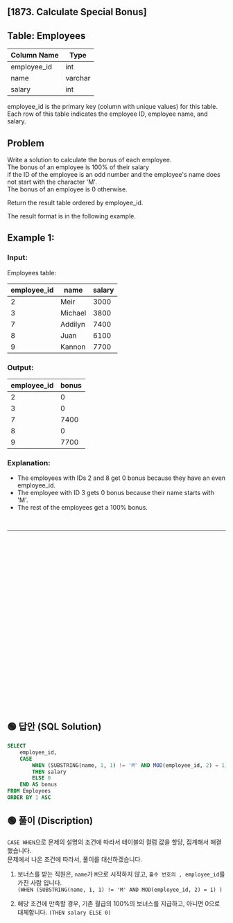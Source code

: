 ## [1873. Calculate Special Bonus]


## Table: Employees


| Column Name | Type    |
|-------------|---------|
| employee_id | int     |
| name        | varchar |
| salary      | int     |

employee_id is the primary key (column with unique values) for this table.  
Each row of this table indicates the employee ID, employee name, and salary.  
 
## Problem 

Write a solution to calculate the bonus of each employee.  
The bonus of an employee is 100% of their salary  
if the ID of the employee is an odd number and the employee's name does not start with the character 'M'.  
The bonus of an employee is 0 otherwise.  

Return the result table ordered by employee_id.  

The result format is in the following example.  

 

## Example 1:

### Input: 

Employees table:


| employee_id | name    | salary |
|-------------|---------|--------|
| 2           | Meir    | 3000   |
| 3           | Michael | 3800   |
| 7           | Addilyn | 7400   |
| 8           | Juan    | 6100   |
| 9           | Kannon  | 7700   |

### Output: 

| employee_id | bonus |
|-------------|-------|
| 2           | 0     |
| 3           | 0     |
| 7           | 7400  |
| 8           | 0     |
| 9           | 7700  |

### Explanation: 
* The employees with IDs 2 and 8 get 0 bonus because they have an even employee_id.
* The employee with ID 3 gets 0 bonus because their name starts with 'M'.
* The rest of the employees get a 100% bonus.


<br/>

---

<br/>
<br/>
<br/>
<br/>
<br/>
<br/>
<br/>
<br/>
<br/>
<br/>
<br/>
<br/>
<br/>
<br/>
<br/>
<br/>
<br/>
<br/>
<br/>
<br/>
<br/>
<br/>
<br/>


## 🟢 답안 (SQL Solution)

```sql
SELECT 
    employee_id, 
    CASE 
        WHEN (SUBSTRING(name, 1, 1) != 'M' AND MOD(employee_id, 2) = 1) 
        THEN salary 
        ELSE 0 
    END AS bonus
FROM Employees
ORDER BY 1 ASC
```

## 🟢 풀이 (Discription)
`CASE WHEN`으로 문제의 설명의 조건에 따라서 테이블의 컬럼 값을 할당, 집계해서 해결했습니다.   
문제에서 나온 조건에 따라서, 풀이를 대신하겠습니다. 

1. 보너스를 받는 직원은, `name`가 `M`으로 시작하지 않고, `홀수 번호의 , employee_id`를 가진 사람 입니다.  
`(WHEN (SUBSTRING(name, 1, 1) != 'M' AND MOD(employee_id, 2) = 1) )`    

2. 해당 조건에 만족할 경우, 기존 월급의 100%의 보너스를 지급하고, 아니면 0으로 대체합니다.  `(THEN salary ELSE 0)`
